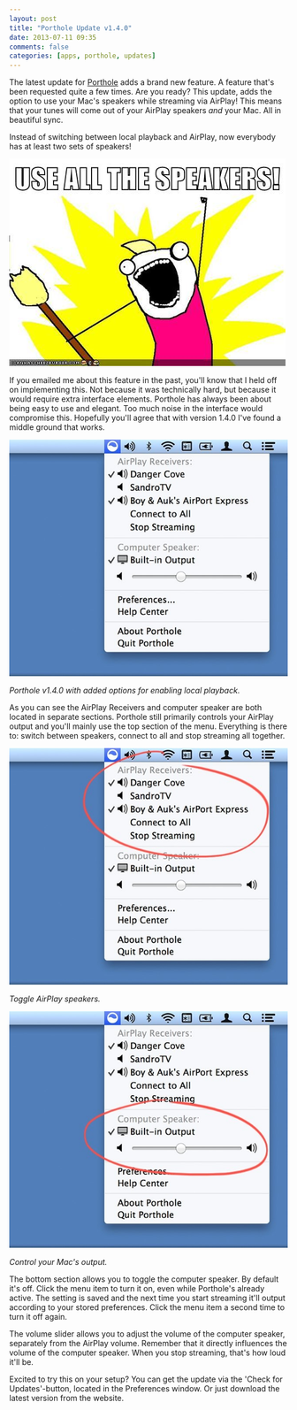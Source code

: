 ```yaml
---
layout: post
title: "Porthole Update v1.4.0"
date: 2013-07-11 09:35
comments: false
categories: [apps, porthole, updates]
---
```


The latest update for [Porthole](http://getporthole.com) adds a brand new feature. A feature
that's been requested quite a few times. Are you ready? This update, adds the option to use
your Mac's speakers while streaming via AirPlay! This means that your tunes
will come out of your AirPlay speakers _and_ your Mac. All in beautiful sync.

Instead of switching between local playback and AirPlay, now everybody has at
least two sets of speakers!

![Use all the speakers!](/assets/img/old/content/porthole-useallspeakers.jpg)

<!-- more -->

If you emailed me about this feature in the past, you'll know that I held off
on implementing this. Not because it was technically hard, but because it would
require extra interface elements. Porthole has always been about being easy to
use and elegant. Too much noise in the interface would compromise this.
Hopefully you'll agree that with version 1.4.0 I've found a middle ground that
works.

![Porthole v1.4.0](/assets/img/old/content/porthole-v140.jpg)

*Porthole v1.4.0 with added options for enabling local playback.*

As you can see the AirPlay Receivers and computer speaker are both located in
separate sections. Porthole still primarily controls your AirPlay output and
you'll mainly use the top section of the menu. Everything is there to:
switch between speakers, connect to all and stop streaming all together.

![Select AirPlay speakers](/assets/img/old/content/porthole-selectairplay.jpg)

*Toggle AirPlay speakers.*

![Enable Mac speakers](/assets/img/old/content/porthole-enablemacspeakers.jpg)

*Control your Mac's output.*

The bottom section allows you to toggle the computer speaker. By default it's
off. Click the menu item to turn it on, even while Porthole's already active.
The setting is saved and the next time you start streaming it'll output according 
to your stored preferences. Click the menu item a second time to turn it off
again.

The volume slider allows you to adjust the volume of the computer speaker, separately 
from the AirPlay volume. Remember  that it directly influences the volume of the 
computer speaker. When you stop streaming, that's how loud it'll be.

Excited to try this on your setup? You can get the update via the 'Check for Updates'-button, located in the
Preferences window. Or just download the latest version from the website.
